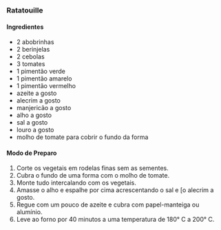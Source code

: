 ### Ratatouille 

#### Ingredientes

- 2 abobrinhas
- 2 berinjelas
- 2 cebolas
- 3 tomates
- 1 pimentão verde
- 1 pimentão amarelo
- 1 pimentão vermelho
- azeite a gosto
- alecrim a gosto
- manjericão a gosto
- alho a gosto
- sal a gosto
- louro a gosto
- molho de tomate para cobrir o fundo da forma

#### Modo de Preparo

1. Corte os vegetais em rodelas finas sem as sementes.
2. Cubra o fundo de uma forma com o molho de tomate.
3. Monte tudo intercalando com os vegetais.
4. Amasse o alho e espalhe por cima acrescentando o sal e [o alecrim a gosto.
5. Regue com um pouco de azeite e cubra com papel-manteiga ou alumínio.
6. Leve ao forno por 40 minutos a uma temperatura de 180° C a 200° C.